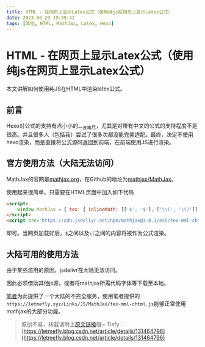```yaml
---
title: HTML - 在网页上显示Latex公式（使用纯js在网页上显示Latex公式）
date: 2023-06-29 19:39:42
tags: [其他, HTML, MathJax, Latex, Hexo]
---
```


# HTML - 在网页上显示Latex公式（使用纯js在网页上显示Latex公式）

本文讲解如何使用纯JS在HTML中渲染latex公式。

## 前言

Hexo对公式的支持有点小小的<sub>一言难尽</sub>，尤其是对带有中文的公式的支持程度不是很高。并且很多人（包括我）尝试了很多次都没能完美适配。最终，决定不使用hexo渲染，而是直接将公式源码返回到前端，在前端使用JS进行渲染。

## 官方使用方法（大陆无法访问）

MathJax的官网是[mathjax.org](https://www.mathjax.org/)，在Github的地址为[mathjax/MathJax](https://github.com/mathjax/MathJax)。

使用起来很简单，只需要在HTML页面中加入如下代码

```html
<script>
    window.MathJax = { tex: { inlineMath: [['$', '$'], ['\\(', '\\)']], }, chtml: { scale: 0.8 }};
</script>
<script src='https://cdn.jsdelivr.net/npm/mathjax@3.0.1/es5/tex-mml-chtml.js'></script>
```

即可。当网页加载好后，```$```之间以及```\(```之间的内容将被作为公式渲染。

## 大陆可用的使用方法

由于某些滥用的原因，jsdelivr在大陆无法访问。

因此必须借助其他js源，或者将mathjax所需代码字体等下载至本地。

[笔者](https://letmefly.xyz)为此提供了一个大陆的不完全服务，使用笔者提供的```https://letmefly.xyz/Links/JS/MathJax/tex-mml-chtml.js```能够正常使用mathjax的大部分功能。

> 原创不易，转载请附上[原文链接](https://blog.tisfy.eu.org/2023/06/29/Other-HTML-RenderLatexByMathJaxJS)哦~
> Tisfy：[https://letmefly.blog.csdn.net/article/details/131464796](https://letmefly.blog.csdn.net/article/details/131464796)

